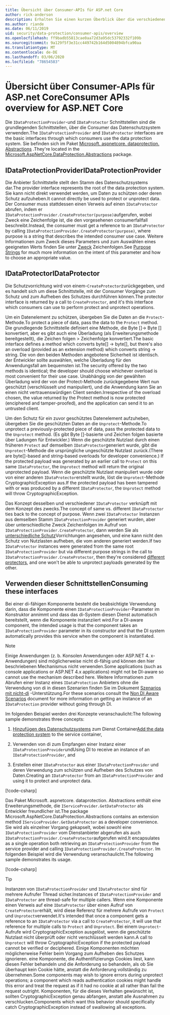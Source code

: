 ```yaml
---
title: Übersicht über Consumer-APIs für ASP.net Core
author: rick-anderson
description: Erhalten Sie einen kurzen Überblick über die verschiedenen Consumer-APIs, die in der ASP.net Core Datenschutz Bibliothek verfügbar sind.
ms.author: riande
ms.date: 06/11/2019
uid: security/data-protection/consumer-apis/overview
ms.openlocfilehash: ff9badb55813cae0aa72d3a95dc53792332f109b
ms.sourcegitcommit: 9a129f5f3e31cc449742b164d5004894bfca90aa
ms.translationtype: MT
ms.contentlocale: de-DE
ms.lasthandoff: 03/06/2020
ms.locfileid: "78654583"
---
```

# <a name="consumer-apis-overview-for-aspnet-core"></a><span data-ttu-id="5e40e-103">Übersicht über Consumer-APIs für ASP.net Core</span><span class="sxs-lookup"><span data-stu-id="5e40e-103">Consumer APIs overview for ASP.NET Core</span></span>

<span data-ttu-id="5e40e-104">Die `IDataProtectionProvider`-und `IDataProtector` Schnittstellen sind die grundlegenden Schnittstellen, über die Consumer das Datenschutzsystem verwenden.</span><span class="sxs-lookup"><span data-stu-id="5e40e-104">The `IDataProtectionProvider` and `IDataProtector` interfaces are the basic interfaces through which consumers use the data protection system.</span></span> <span data-ttu-id="5e40e-105">Sie befinden sich im Paket [Microsoft. aspnetcore. dataprotection. Abstractions](https://www.nuget.org/packages/Microsoft.AspNetCore.DataProtection.Abstractions/) .</span><span class="sxs-lookup"><span data-stu-id="5e40e-105">They're located in the [Microsoft.AspNetCore.DataProtection.Abstractions](https://www.nuget.org/packages/Microsoft.AspNetCore.DataProtection.Abstractions/) package.</span></span>

## <a name="idataprotectionprovider"></a><span data-ttu-id="5e40e-106">IDataProtectionProvider</span><span class="sxs-lookup"><span data-stu-id="5e40e-106">IDataProtectionProvider</span></span>

<span data-ttu-id="5e40e-107">Die Anbieter Schnittstelle stellt den Stamm des Datenschutzsystems dar.</span><span class="sxs-lookup"><span data-stu-id="5e40e-107">The provider interface represents the root of the data protection system.</span></span> <span data-ttu-id="5e40e-108">Sie kann nicht direkt verwendet werden, um Daten zu schützen oder deren Schutz aufzuheben.</span><span class="sxs-lookup"><span data-stu-id="5e40e-108">It cannot directly be used to protect or unprotect data.</span></span> <span data-ttu-id="5e40e-109">Der Consumer muss stattdessen einen Verweis auf einen `IDataProtector` abrufen, indem er `IDataProtectionProvider.CreateProtector(purpose)`aufgerufen, wobei Zweck eine Zeichenfolge ist, die den vorgesehenen consumerfallfall beschreibt.</span><span class="sxs-lookup"><span data-stu-id="5e40e-109">Instead, the consumer must get a reference to an `IDataProtector` by calling `IDataProtectionProvider.CreateProtector(purpose)`, where purpose is a string that describes the intended consumer use case.</span></span> <span data-ttu-id="5e40e-110">Weitere Informationen zum Zweck dieses Parameters und zum Auswählen eines geeigneten Werts finden Sie unter [Zweck](xref:security/data-protection/consumer-apis/purpose-strings) Zeichenfolgen.</span><span class="sxs-lookup"><span data-stu-id="5e40e-110">See [Purpose Strings](xref:security/data-protection/consumer-apis/purpose-strings) for much more information on the intent of this parameter and how to choose an appropriate value.</span></span>

## <a name="idataprotector"></a><span data-ttu-id="5e40e-111">IDataProtector</span><span class="sxs-lookup"><span data-stu-id="5e40e-111">IDataProtector</span></span>

<span data-ttu-id="5e40e-112">Die Schutzvorrichtung wird von einem-`CreateProtector`zurückgegeben, und es handelt sich um diese Schnittstelle, mit der Consumer Vorgänge zum Schutz und zum Aufheben des Schutzes durchführen können.</span><span class="sxs-lookup"><span data-stu-id="5e40e-112">The protector interface is returned by a call to `CreateProtector`, and it's this interface which consumers can use to perform protect and unprotect operations.</span></span>

<span data-ttu-id="5e40e-113">Um ein Datenelement zu schützen, übergeben Sie die Daten an die `Protect`-Methode.</span><span class="sxs-lookup"><span data-stu-id="5e40e-113">To protect a piece of data, pass the data to the `Protect` method.</span></span> <span data-ttu-id="5e40e-114">Die grundlegende Schnittstelle definiert eine Methode, die Byte []-> Byte [] konvertiert, aber es gibt auch eine Überladung (als Erweiterungsmethode bereitgestellt), die Zeichen folgen > Zeichenfolge konvertiert.</span><span class="sxs-lookup"><span data-stu-id="5e40e-114">The basic interface defines a method which converts byte[] -> byte[], but there's also an overload (provided as an extension method) which converts string -> string.</span></span> <span data-ttu-id="5e40e-115">Die von den beiden Methoden angebotene Sicherheit ist identisch. der Entwickler sollte auswählen, welche Überladung für den Anwendungsfall am bequemsten ist.</span><span class="sxs-lookup"><span data-stu-id="5e40e-115">The security offered by the two methods is identical; the developer should choose whichever overload is most convenient for their use case.</span></span> <span data-ttu-id="5e40e-116">Unabhängig von der gewählten Überladung wird der von der Protect-Methode zurückgegebene Wert nun geschützt (verschlüsselt und manipuliert), und die Anwendung kann Sie an einen nicht vertrauenswürdigen Client senden.</span><span class="sxs-lookup"><span data-stu-id="5e40e-116">Irrespective of the overload chosen, the value returned by the Protect method is now protected (enciphered and tamper-proofed), and the application can send it to an untrusted client.</span></span>

<span data-ttu-id="5e40e-117">Um den Schutz für ein zuvor geschütztes Datenelement aufzuheben, übergeben Sie die geschützten Daten an die `Unprotect`-Methode.</span><span class="sxs-lookup"><span data-stu-id="5e40e-117">To unprotect a previously-protected piece of data, pass the protected data to the `Unprotect` method.</span></span> <span data-ttu-id="5e40e-118">(Es gibt Byte []-basierte und Zeichen folgen basierte über Ladungen für Entwickler.) Wenn die geschützte Nutzlast durch einen früheren `Protect` auf demselben `IDataProtector`generiert wurde, gibt die `Unprotect`-Methode die ursprüngliche ungeschützte Nutzlast zurück.</span><span class="sxs-lookup"><span data-stu-id="5e40e-118">(There are byte[]-based and string-based overloads for developer convenience.) If the protected payload was generated by an earlier call to `Protect` on this same `IDataProtector`, the `Unprotect` method will return the original unprotected payload.</span></span> <span data-ttu-id="5e40e-119">Wenn die geschützte Nutzlast manipuliert wurde oder von einer anderen `IDataProtector`erstellt wurde, löst die `Unprotect`-Methode CryptographicException aus.</span><span class="sxs-lookup"><span data-stu-id="5e40e-119">If the protected payload has been tampered with or was produced by a different `IDataProtector`, the `Unprotect` method will throw CryptographicException.</span></span>

<span data-ttu-id="5e40e-120">Das Konzept desselben und verschiedener `IDataProtector` verknüpft mit dem Konzept des zwecks.</span><span class="sxs-lookup"><span data-stu-id="5e40e-120">The concept of same vs. different `IDataProtector` ties back to the concept of purpose.</span></span> <span data-ttu-id="5e40e-121">Wenn zwei `IDataProtector` Instanzen aus demselben Stamm `IDataProtectionProvider` generiert wurden, aber über unterschiedliche Zweck Zeichenfolgen im Aufruf von `IDataProtectionProvider.CreateProtector`, dann werden Sie als [unterschiedliche Schutz](xref:security/data-protection/consumer-apis/purpose-strings)Vorrichtungen angesehen, und eine kann nicht den Schutz von Nutzlasten aufheben, die vom anderen generiert werden.</span><span class="sxs-lookup"><span data-stu-id="5e40e-121">If two `IDataProtector` instances were generated from the same root `IDataProtectionProvider` but via different purpose strings in the call to `IDataProtectionProvider.CreateProtector`, then they're considered [different protectors](xref:security/data-protection/consumer-apis/purpose-strings), and one won't be able to unprotect payloads generated by the other.</span></span>

## <a name="consuming-these-interfaces"></a><span data-ttu-id="5e40e-122">Verwenden dieser Schnittstellen</span><span class="sxs-lookup"><span data-stu-id="5e40e-122">Consuming these interfaces</span></span>

<span data-ttu-id="5e40e-123">Bei einer di-fähigen Komponente besteht die beabsichtigte Verwendung darin, dass die Komponente einen `IDataProtectionProvider`-Parameter im Konstruktor annimmt und dass das di-System diesen Dienst automatisch bereitstellt, wenn die Komponente instanziiert wird.</span><span class="sxs-lookup"><span data-stu-id="5e40e-123">For a DI-aware component, the intended usage is that the component takes an `IDataProtectionProvider` parameter in its constructor and that the DI system automatically provides this service when the component is instantiated.</span></span>

> [!NOTE]
> <span data-ttu-id="5e40e-124">Einige Anwendungen (z. b. Konsolen Anwendungen oder ASP.NET 4. x-Anwendungen) sind möglicherweise nicht di-fähig und können den hier beschriebenen Mechanismus nicht verwenden.</span><span class="sxs-lookup"><span data-stu-id="5e40e-124">Some applications (such as console applications or ASP.NET 4.x applications) might not be DI-aware so cannot use the mechanism described here.</span></span> <span data-ttu-id="5e40e-125">Weitere Informationen zum Abrufen einer Instanz eines `IDataProtection` Anbieters ohne die Verwendung von di in diesen Szenarien finden Sie im Dokument [Szenarios mit nicht-di](xref:security/data-protection/configuration/non-di-scenarios) -Unterstützung.</span><span class="sxs-lookup"><span data-stu-id="5e40e-125">For these scenarios consult the [Non DI Aware Scenarios](xref:security/data-protection/configuration/non-di-scenarios) document for more information on getting an instance of an `IDataProtection` provider without going through DI.</span></span>

<span data-ttu-id="5e40e-126">Im folgenden Beispiel werden drei Konzepte veranschaulicht:</span><span class="sxs-lookup"><span data-stu-id="5e40e-126">The following sample demonstrates three concepts:</span></span>

1. <span data-ttu-id="5e40e-127">[Hinzufügen des Datenschutzsystems](xref:security/data-protection/configuration/overview) zum Dienst Container</span><span class="sxs-lookup"><span data-stu-id="5e40e-127">[Add the data protection system](xref:security/data-protection/configuration/overview) to the service container,</span></span>

2. <span data-ttu-id="5e40e-128">Verwenden von di zum Empfangen einer Instanz einer `IDataProtectionProvider`und</span><span class="sxs-lookup"><span data-stu-id="5e40e-128">Using DI to receive an instance of an `IDataProtectionProvider`, and</span></span>

3. <span data-ttu-id="5e40e-129">Erstellen einer `IDataProtector` aus einer `IDataProtectionProvider` und deren Verwendung zum schützen und Aufheben des Schutzes von Daten.</span><span class="sxs-lookup"><span data-stu-id="5e40e-129">Creating an `IDataProtector` from an `IDataProtectionProvider` and using it to protect and unprotect data.</span></span>

[!code-csharp[](../using-data-protection/samples/protectunprotect.cs?highlight=26,34,35,36,37,38,39,40)]

<span data-ttu-id="5e40e-130">Das Paket Microsoft. aspnetcore. dataprotection. Abstractions enthält eine Erweiterungsmethode, die `IServiceProvider.GetDataProtector` als Entwickler freundlicher ist.</span><span class="sxs-lookup"><span data-stu-id="5e40e-130">The package Microsoft.AspNetCore.DataProtection.Abstractions contains an extension method `IServiceProvider.GetDataProtector` as a developer convenience.</span></span> <span data-ttu-id="5e40e-131">Sie wird als einzelner Vorgang gekapselt, wobei sowohl eine `IDataProtectionProvider` vom Dienstanbieter abgerufen als auch `IDataProtectionProvider.CreateProtector`aufgerufen wird.</span><span class="sxs-lookup"><span data-stu-id="5e40e-131">It encapsulates as a single operation both retrieving an `IDataProtectionProvider` from the service provider and calling `IDataProtectionProvider.CreateProtector`.</span></span> <span data-ttu-id="5e40e-132">Im folgenden Beispiel wird die Verwendung veranschaulicht.</span><span class="sxs-lookup"><span data-stu-id="5e40e-132">The following sample demonstrates its usage.</span></span>

[!code-csharp[](./overview/samples/getdataprotector.cs?highlight=15)]

>[!TIP]
> <span data-ttu-id="5e40e-133">Instanzen von `IDataProtectionProvider` und `IDataProtector` sind für mehrere Aufrufer Thread sicher.</span><span class="sxs-lookup"><span data-stu-id="5e40e-133">Instances of `IDataProtectionProvider` and `IDataProtector` are thread-safe for multiple callers.</span></span> <span data-ttu-id="5e40e-134">Wenn eine Komponente einen Verweis auf eine `IDataProtector` über einen Aufruf von `CreateProtector`erhält, wird diese Referenz für mehrere Aufrufe von `Protect` und `Unprotect`verwendet.</span><span class="sxs-lookup"><span data-stu-id="5e40e-134">It's intended that once a component gets a reference to an `IDataProtector` via a call to `CreateProtector`, it will use that reference for multiple calls to `Protect` and `Unprotect`.</span></span> <span data-ttu-id="5e40e-135">Bei einem `Unprotect`-Aufrufe wird CryptographicException ausgelöst, wenn die geschützte Nutzlast nicht überprüft oder nicht verschlüsselt werden kann.</span><span class="sxs-lookup"><span data-stu-id="5e40e-135">A call to `Unprotect` will throw CryptographicException if the protected payload cannot be verified or deciphered.</span></span> <span data-ttu-id="5e40e-136">Einige Komponenten möchten möglicherweise Fehler beim Vorgang zum Aufheben des Schutzes ignorieren. eine Komponente, die Authentifizierungs Cookies liest, kann diesen Fehler behandeln und die Anforderung so behandeln, als ob Sie überhaupt kein Cookie hätte, anstatt die Anforderung vollständig zu übernehmen.</span><span class="sxs-lookup"><span data-stu-id="5e40e-136">Some components may wish to ignore errors during unprotect operations; a component which reads authentication cookies might handle this error and treat the request as if it had no cookie at all rather than fail the request outright.</span></span> <span data-ttu-id="5e40e-137">Komponenten, für die dieses Verhalten gewünscht ist, sollten CryptographicException genau abfangen, anstatt alle Ausnahmen zu verschlucken.</span><span class="sxs-lookup"><span data-stu-id="5e40e-137">Components which want this behavior should specifically catch CryptographicException instead of swallowing all exceptions.</span></span>
